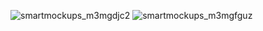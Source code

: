![smartmockups_m3mgdjc2](https://github.com/user-attachments/assets/0473cffb-09aa-4737-8822-9663c1b01b39)
![smartmockups_m3mgfguz](https://github.com/user-attachments/assets/2e9677e4-c52a-4b46-a0cc-cc4eda155eb0)

